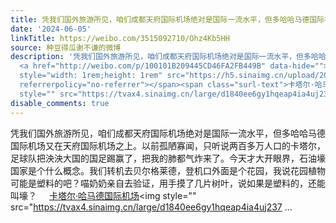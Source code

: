 ```yaml
---
title: 凭我们国外旅游所见，咱们成都天府国际机场绝对是国际一流水平，但多哈哈马德国际机场又在天府国际机场之上。以前孤陋寡闻，只听说两百多万人口的卡塔尔，足球队...
date: '2024-06-05'
linkTitle: https://weibo.com/3515092710/Ohz4Kb5HH
source: 种豆得瓜谢不谦的微博
description: '凭我们国外旅游所见，咱们成都天府国际机场绝对是国际一流水平，但多哈哈马德国际机场又在天府国际机场之上。以前孤陋寡闻，只听说两百多万人口的卡塔尔，足球队把泱泱大国的国足踢赢了，把我的肺都气炸来了。今天才大开眼界，石油壕国家是个什么概念。我们转机去贝尔格莱德，登机口外面是个花园，我说花园植物可能是塑料的吧？喵奶奶亲自去验证，用手摸了几片树叶，说如果是塑料的，还能叫壕？
  <a href="http://weibo.com/p/100101B209445CD46FA2FB449B" data-hide=""><span class="url-icon"><img
  style="width: 1rem;height: 1rem" src="https://h5.sinaimg.cn/upload/2015/09/25/3/timeline_card_small_location_default.png"
  referrerpolicy="no-referrer"></span><span class="surl-text">卡塔尔·哈马德国际机场</span></a><img
  style="" src="https://tvax4.sinaimg.cn/large/d1840ee6gy1hqeap4ia4uj237 ...'
disable_comments: true
---
```

凭我们国外旅游所见，咱们成都天府国际机场绝对是国际一流水平，但多哈哈马德国际机场又在天府国际机场之上。以前孤陋寡闻，只听说两百多万人口的卡塔尔，足球队把泱泱大国的国足踢赢了，把我的肺都气炸来了。今天才大开眼界，石油壕国家是个什么概念。我们转机去贝尔格莱德，登机口外面是个花园，我说花园植物可能是塑料的吧？喵奶奶亲自去验证，用手摸了几片树叶，说如果是塑料的，还能叫壕？ <a href="http://weibo.com/p/100101B209445CD46FA2FB449B" data-hide=""><span class="url-icon"><img style="width: 1rem;height: 1rem" src="https://h5.sinaimg.cn/upload/2015/09/25/3/timeline_card_small_location_default.png" referrerpolicy="no-referrer"></span><span class="surl-text">卡塔尔·哈马德国际机场</span></a><img style="" src="https://tvax4.sinaimg.cn/large/d1840ee6gy1hqeap4ia4uj237 ...